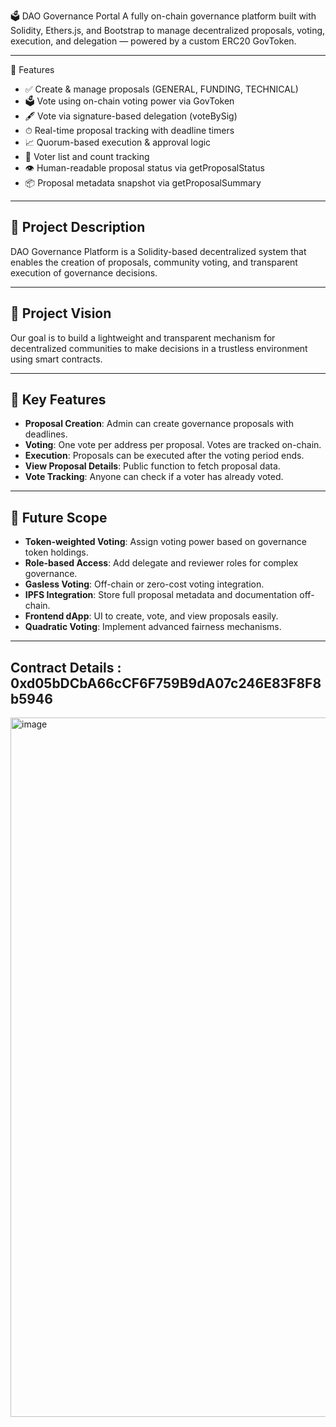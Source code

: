 🗳️ DAO Governance Portal
A fully on-chain governance platform built with Solidity, Ethers.js, and Bootstrap to manage decentralized proposals, voting, execution, and delegation — powered by a custom ERC20 GovToken.

---

🚀 Features
- ✅ Create & manage proposals (GENERAL, FUNDING, TECHNICAL)
- 🗳 Vote using on-chain voting power via GovToken
- 🖋 Vote via signature-based delegation (voteBySig)
- ⏱ Real-time proposal tracking with deadline timers
- 📈 Quorum-based execution & approval logic
- 👥 Voter list and count tracking
- 👁 Human-readable proposal status via getProposalStatus
- 📦 Proposal metadata snapshot via getProposalSummary

---

## 📖 Project Description

DAO Governance Platform is a Solidity-based decentralized system that enables the creation of proposals, community voting, and transparent execution of governance decisions.

---

## 🌟 Project Vision

Our goal is to build a lightweight and transparent mechanism for decentralized communities to make decisions in a trustless environment using smart contracts.

---

## 🚀 Key Features

- **Proposal Creation**: Admin can create governance proposals with deadlines.
- **Voting**: One vote per address per proposal. Votes are tracked on-chain.
- **Execution**: Proposals can be executed after the voting period ends.
- **View Proposal Details**: Public function to fetch proposal data.
- **Vote Tracking**: Anyone can check if a voter has already voted.

---

## 🔮 Future Scope

- **Token-weighted Voting**: Assign voting power based on governance token holdings.
- **Role-based Access**: Add delegate and reviewer roles for complex governance.
- **Gasless Voting**: Off-chain or zero-cost voting integration.
- **IPFS Integration**: Store full proposal metadata and documentation off-chain.
- **Frontend dApp**: UI to create, vote, and view proposals easily.
- **Quadratic Voting**: Implement advanced fairness mechanisms.

---

## Contract Details : 0xd05bDCbA66cCF6F759B9dA07c246E83F8F8b5946
<img width="1119" alt="image" src="https://github.com/user-attachments/assets/5a995553-3ca1-41c2-bac2-5a5e6854d6de" />




